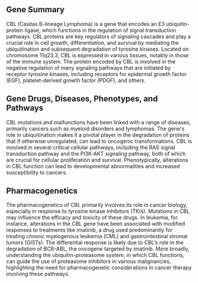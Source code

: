 ## Gene Summary
CBL (Casitas B-lineage Lymphoma) is a gene that encodes an E3 ubiquitin-protein ligase, which functions in the regulation of signal transduction pathways. CBL proteins are key regulators of signaling cascades and play a crucial role in cell growth, differentiation, and survival by mediating the ubiquitination and subsequent degradation of tyrosine kinases. Located on chromosome 11q23.3, CBL is expressed in various tissues, notably in those of the immune system. The protein encoded by CBL is involved in the negative regulation of many signaling pathways that are initiated by receptor tyrosine kinases, including receptors for epidermal growth factor (EGF), platelet-derived growth factor (PDGF), and others.

## Gene Drugs, Diseases, Phenotypes, and Pathways
CBL mutations and malfunctions have been linked with a range of diseases, primarily cancers such as myeloid disorders and lymphomas. The gene's role in ubiquitination makes it a pivotal player in the degradation of proteins that if otherwise unregulated, can lead to oncogenic transformations. CBL is involved in several critical cellular pathways, including the RAS signal transduction pathway and the PI3K-AKT signaling pathway, both of which are crucial for cellular proliferation and survival. Phenotypically, alterations in CBL function can lead to developmental abnormalities and increased susceptibility to cancers.

## Pharmacogenetics
The pharmacogenetics of CBL primarily involves its role in cancer biology, especially in response to tyrosine kinase inhibitors (TKIs). Mutations in CBL may influence the efficacy and toxicity of these drugs. In leukemia, for instance, alterations in the CBL gene have been associated with modified responses to treatments like imatinib, a drug used predominantly for treating chronic myelogenous leukemia (CML) and gastrointestinal stromal tumors (GISTs). The differential response is likely due to CBL’s role in the degradation of BCR-ABL, the oncogene targeted by imatinib. More broadly, understanding the ubiquitin-proteasome system, in which CBL functions, can guide the use of proteasome inhibitors in various malignancies, highlighting the need for pharmacogenetic considerations in cancer therapy involving these pathways.